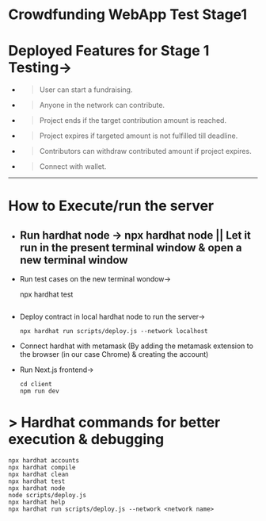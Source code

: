 # Crowdfunding WebApp Test Stage1

# Deployed Features for Stage 1 Testing->
- > User can start a fundraising.
- > Anyone in the network can contribute.
- > Project ends if the target contribution amount is reached.
- > Project expires if targeted amount is not fulfilled till deadline.
- > Contributors can withdraw contributed amount if project expires.
- > Connect with wallet.



----------------

# How to Execute/run the server

- Run hardhat node ->
    npx hardhat node || Let it run in the present terminal window & open a new terminal window
    ---
- Run test cases on the new terminal wondow->

    npx hardhat test
    ```
- Deploy contract in local hardhat node to run the server->
    ```
    npx hardhat run scripts/deploy.js --network localhost
    ```
- Connect hardhat with metamask (By adding the metamask extension to the browser (in our case Chrome) & creating the account)

- Run Next.js frontend->
    ```
    cd client
    npm run dev
    ```

# > Hardhat commands for better execution & debugging
```shell / terminal
npx hardhat accounts
npx hardhat compile
npx hardhat clean
npx hardhat test
npx hardhat node
node scripts/deploy.js
npx hardhat help
npx hardhat run scripts/deploy.js --network <network name>
```
